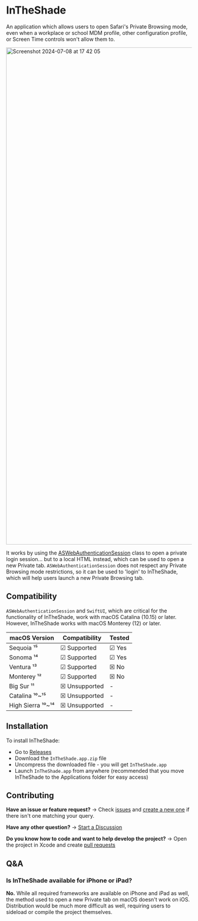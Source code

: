 # InTheShade

An application which allows users to open Safari's Private Browsing mode, even when a workplace or school MDM profile, other configuration profile, or Screen Time controls won't allow them to.

<img width="1348" alt="Screenshot 2024-07-08 at 17 42 05" src="https://github.com/Terabyte1385/InTheShade/assets/78782971/9b2bf08c-dad5-4718-8160-132e88cabfb4">


It works by using the [ASWebAuthenticationSession](https://developer.apple.com/documentation/authenticationservices/aswebauthenticationsession) class to open a private login session... but to a local HTML instead, which can be used to open a new Private tab.
`ASWebAuthenticationSession` does not respect any Private Browsing mode restrictions, so it can be used to 'login' to InTheShade, which will help users launch a new Private Browsing tab.

## Compatibility
`ASWebAuthenticationSession` and `SwiftUI`, which are critical for the functionality of InTheShade, work with macOS Catalina (10.15) or later. 
However, InTheShade works with macOS Monterey (12) or later.

| macOS Version | Compatibility | Tested |
| ------------- | ------------- | ------ |
| Sequoia ¹⁵ | &#9745; Supported | &#9745; Yes |
| Sonoma ¹⁴ | &#9745; Supported | &#9745; Yes |
| Ventura ¹³ | &#9745; Supported | &#9746; No |
| Monterey ¹² | &#9745; Supported | &#9746; No |
| Big Sur ¹¹ | &#9746; Unsupported | - |
| Catalina ¹⁰~¹⁵ | &#9746; Unsupported | - |
| High Sierra ¹⁰~¹⁴ | &#9746; Unsupported | - |

## Installation
To install InTheShade:
- Go to [Releases](https://github.com/Terabyte1385/InTheShade/releases)
- Download the `InTheShade.app.zip` file
- Uncompress the downloaded file - you will get `InTheShade.app`
- Launch `InTheShade.app` from anywhere (recommended that you move InTheShade to the Applications folder for easy access)

## Contributing
**Have an issue or feature request?** -> Check [issues](https://github.com/Terabyte1385/InTheShade/issues/) and [create a new one](https://github.com/Terabyte1385/InTheShade/issues/new) if there isn't one matching your query.

**Have any other question?** -> [Start a Discussion](https://github.com/Terabyte1385/InTheShade/discussions)

**Do you know how to code and want to help develop the project?** -> Open the project in Xcode and create [pull requests](https://github.com/Terabyte1385/InTheShade/pull)

## Q&A

### Is InTheShade available for iPhone or iPad?
**No.** While all required frameworks are available on iPhone and iPad as well, the method used to open a new Private tab on macOS doesn't work on iOS. Distribution would be much more difficult as well, requiring users to sideload or compile the project themselves.
